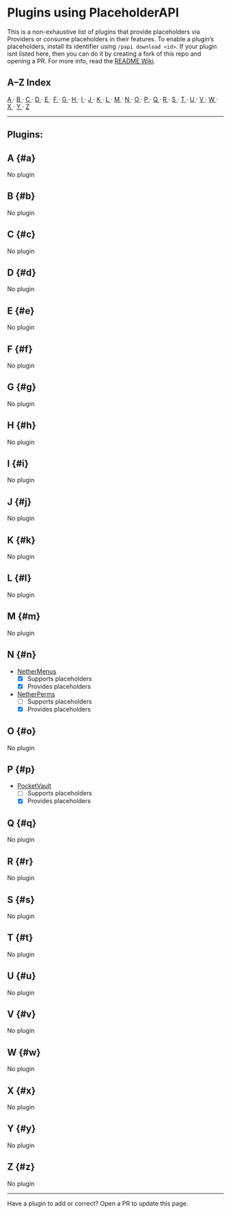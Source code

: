 # Plugins using PlaceholderAPI

This is a non-exhaustive list of plugins that provide placeholders via Providers or consume placeholders in their features. To enable a plugin’s placeholders, install its identifier using `/papi download <id>`.
If your plugin isnt listed here, then you can do it by creating a fork of this repo and opening a PR.
For more info, read the [README Wiki](#README.md).

## A–Z Index
[ A ](#a) · [ B ](#b) · [ C ](#c) · [ D ](#d) · [ E ](#e) · [ F ](#f) · [ G ](#g) · [ H ](#h) · [ I ](#i) · [ J ](#j) · [ K ](#k) · [ L ](#l) · [ M ](#m) · [ N ](#n) · [ O ](#o) · [ P ](#p) · [ Q ](#q) · [ R ](#r) · [ S ](#s) · [ T ](#t) · [ U ](#u) · [ V ](#v) · [ W ](#w) · [ X ](#x) · [ Y ](#y) · [ Z ](#z)

---
## Plugins:
## A {#a}
No plugin
## B {#b}
No plugin
## C {#c}
No plugin
## D {#d}
No plugin
## E {#e}
No plugin
## F {#f}
No plugin
## G {#g}
No plugin
## H {#h}
No plugin
## I {#i}
No plugin
## J {#j}
No plugin
## K {#k}
No plugin
## L {#l}
No plugin
## M {#m}
No plugin
## N {#n}
- [NetherMenus](placeholder-list.md#nethermenus)
     * [x] Supports placeholders
     * [x] Provides placeholders
- [NetherPerms](placeholder-list.md#netherperms)
     * [ ] Supports placeholders
     * [x] Provides placeholders
## O {#o}
No plugin
## P {#p}
- [PocketVault](placeholder-list.md#pocketvault)
     * [ ] Supports placeholders
     * [x] Provides placeholders
## Q {#q}
No plugin
## R {#r}
No plugin
## S {#s}
No plugin
## T {#t}
No plugin
## U {#u}
No plugin
## V {#v}
No plugin
## W {#w}
No plugin
## X {#x}
No plugin
## Y {#y}
No plugin
## Z {#z}
No plugin

---
Have a plugin to add or correct? Open a PR to update this page.
